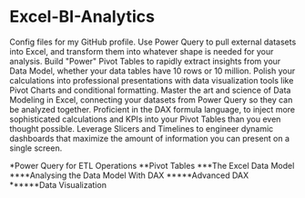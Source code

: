 # Excel-BI-Analytics
Config files for my GitHub profile.
Use Power Query to pull external datasets into Excel, and transform them into whatever shape is needed for your analysis.
Build "Power" Pivot Tables to rapidly extract insights from your Data Model, whether your data tables have 10 rows or 10 million.
Polish your calculations into professional presentations with data visualization tools like Pivot Charts and conditional formatting.
Master the art and science of Data Modeling in Excel, connecting your datasets from Power Query so they can be analyzed together.
Proficient in the DAX formula language, to inject more sophisticated calculations and KPIs into your Pivot Tables than you even thought possible.
Leverage Slicers and Timelines to engineer dynamic dashboards that maximize the amount of information you can present on a single screen.

*Power Query for ETL Operations
**Pivot Tables
***The Excel Data Model 
****Analysing the Data Model With DAX
*****Advanced DAX
******Data Visualization 
